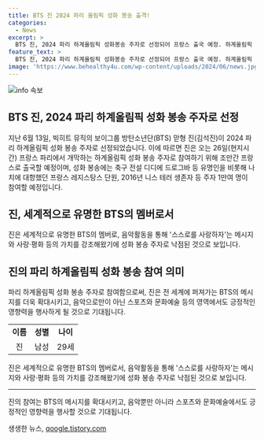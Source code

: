 ```yaml
---
title: BTS 진 2024 파리 올림픽 성화 봉송 출격!
categories:
  - News
excerpt: >
  BTS 진, 2024 파리 하계올림픽 성화봉송 주자로 선정되어 프랑스 출국 예정. 하계올림픽 성화는 그리스에서 출발해 프랑스로 향하며, 성화봉송 주자로는 유명인뿐만 아니라 레지스탕스 단원, 테러 생존자 등 다양한 인물 1만여 명이 참가할 예정. BTS는 사랑과 평화 메시지로 유명하며, 이에 걸맞게 성화봉송 주자로 선정된 것으로 보인다.
feature_text: >
  BTS 진, 2024 파리 하계올림픽 성화봉송 주자로 선정되어 프랑스 출국 예정. 하계올림픽 성화는 그리스에서 출발해 프랑스로 향하며, 성화봉송 주자로는 유명인뿐만 아니라 레지스탕스 단원, 테러 생존자 등 다양한 인물 1만여 명이 참가할 예정. BTS는 사랑과 평화 메시지로 유명하며, 이에 걸맞게 성화봉송 주자로 선정된 것으로 보인다.
image: 'https://www.behealthy4u.com/wp-content/uploads/2024/06/news.jpg'
---
```


<p><img src="https://www.behealthy4u.com/wp-content/uploads/2024/06/news.jpg" alt="info 속보" /></p>

<h2 data-ke-size="size26">BTS 진, 2024 파리 하계올림픽 성화 봉송 주자로 선정</h2>

<p data-ke-size="size16">지난 6월 13일, 빅히트 뮤직의 보이그룹 방탄소년단(BTS) 맏형 진(김석진)이 2024 파리 하계올림픽 성화 봉송 주자로 선정되었습니다. 이에 따르면 진은 오는 26일(현지시간) 프랑스 파리에서 개막하는 하계올림픽 성화 봉송 주자로 참여하기 위해 조만간 프랑스로 출국할 예정이며, 성화 봉송에는 축구 전설 디디에 드로그바 등 유명인을 비롯해 나치에 대항했던 프랑스 레지스탕스 단원, 2016년 니스 테러 생존자 등 주자 1만여 명이 참여할 예정입니다. </p>

<h2 data-ke-size="size26">진, 세계적으로 유명한 BTS의 멤버로서</h2>

<p data-ke-size="size16">진은 세계적으로 유명한 BTS의 멤버로, 음악활동을 통해 '스스로를 사랑하자'는 메시지와 사랑·평화 등의 가치를 강조해왔기에 성화 봉송 주자로 낙점된 것으로 보입니다.</p>

<h2 data-ke-size="size26">진의 파리 하계올림픽 성화 봉송 참여 의미</h2>

<p data-ke-size="size16">파리 하계올림픽 성화 봉송 주자로 참여함으로써, 진은 전 세계에 퍼져가는 BTS의 메시지를 더욱 확대시키고, 음악으로만이 아닌 스포츠와 문화예술 등의 영역에서도 긍정적인 영향력을 행사하게 될 것으로 기대됩니다.</p>

<table>
    <tr>
        <td style="text-align: center; height: 17px;"><b>이름</b></td>
        <td style="text-align: center; height: 17px;"><b>성별</b></td>
        <td style="text-align: center; height: 17px;"><b>나이</b></td>
    </tr>
    <tr>
        <td style="text-align: center;">진</td>
        <td style="text-align: center;">남성</td>
        <td style="text-align: center;">29세</td>
    </tr>
</table>

<p data-ke-size="size16">진은 세계적으로 유명한 BTS의 멤버로서, 음악활동을 통해 '스스로를 사랑하자'는 메시지와 사랑·평화 등의 가치를 강조해왔기에 성화 봉송 주자로 낙점된 것으로 보입니다.</p>

<hr>

<p data-ke-size="size16">진의 참여는 BTS의 메시지를 확대시키고, 음악뿐만 아니라 스포츠와 문화예술에서도 긍정적인 영향력을 행사할 것으로 기대됩니다.</p>
생생한 뉴스, <a href="https://qoogle.tistory.com" rel="dofollow">qoogle.tistory.com</a>


